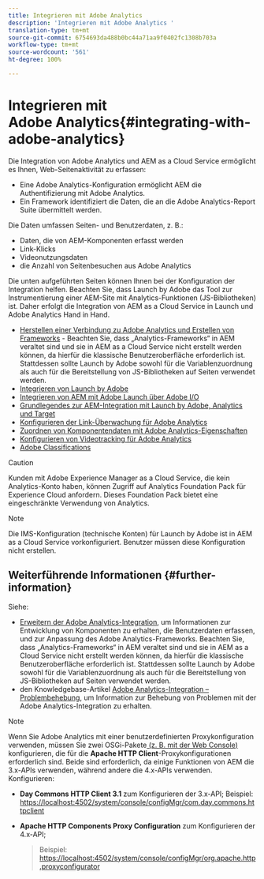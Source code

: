 ```yaml
---
title: Integrieren mit Adobe Analytics
description: 'Integrieren mit Adobe Analytics '
translation-type: tm+mt
source-git-commit: 6754693da488b0bc44a71aa9f0402fc1308b703a
workflow-type: tm+mt
source-wordcount: '561'
ht-degree: 100%

---
```



# Integrieren mit Adobe Analytics{#integrating-with-adobe-analytics}

Die Integration von Adobe Analytics und AEM as a Cloud Service ermöglicht es Ihnen, Web-Seitenaktivität zu erfassen:

* Eine Adobe Analytics-Konfiguration ermöglicht AEM die Authentifizierung mit Adobe Analytics.
* Ein Framework identifiziert die Daten, die an die Adobe Analytics-Report Suite übermittelt werden.

Die Daten umfassen Seiten- und Benutzerdaten, z. B.:

* Daten, die von AEM-Komponenten erfasst werden
* Link-Klicks
* Videonutzungsdaten
* die Anzahl von Seitenbesuchen aus Adobe Analytics

Die unten aufgeführten Seiten können Ihnen bei der Konfiguration der Integration helfen. Beachten Sie, dass Launch by Adobe das Tool zur Instrumentierung einer AEM-Site mit Analytics-Funktionen (JS-Bibliotheken) ist. Daher erfolgt die Integration von AEM as a Cloud Service in Launch und Adobe Analytics Hand in Hand.

* [Herstellen einer Verbindung zu Adobe Analytics und Erstellen von Frameworks](https://docs.adobe.com/content/help/en/experience-manager-65/administering/integration/adobeanalytics-connect.html) - Beachten Sie, dass „Analytics-Frameworks“ in AEM veraltet sind und sie in AEM as a Cloud Service nicht erstellt werden können, da hierfür die klassische Benutzeroberfläche erforderlich ist. Stattdessen sollte Launch by Adobe sowohl für die Variablenzuordnung als auch für die Bereitstellung von JS-Bibliotheken auf Seiten verwendet werden.
* [Integrieren von Launch by Adobe](https://docs.adobe.com/content/help/en/experience-manager-learn/sites/integrations/adobe-launch-integration-tutorial-understand.html)
* [Integrieren von AEM mit Adobe Launch über Adobe I/O](https://helpx.adobe.com/de/experience-manager/using/aem_launch_adobeio_integration.html)
* [Grundlegendes zur AEM-Integration mit Launch by Adobe, Analytics und Target](https://helpx.adobe.com/de/experience-manager/kt/integration/using/aem-launch-integration-tutorial-understand.html)
* [Konfigurieren der Link-Überwachung für Adobe Analytics](https://docs.adobe.com/content/help/en/experience-manager-65/administering/integration/adobeanalytics-link.html)
* [Zuordnen von Komponentendaten mit Adobe Analytics-Eigenschaften](https://docs.adobe.com/content/help/en/experience-manager-65/administering/integration/adobeanalytics-mapping.html)
* [Konfigurieren von Videotracking für Adobe Analytics](https://docs.adobe.com/content/help/en/experience-manager-65/administering/integration/adobeanalytics-video.html)
* [Adobe Classifications](https://docs.adobe.com/content/help/en/experience-manager-65/administering/integration/adobeanalytics-classifications.html)

>[!CAUTION]
>
>Kunden mit Adobe Experience Manager as a Cloud Service, die kein Analytics-Konto haben, können Zugriff auf Analytics Foundation Pack für Experience Cloud anfordern.  Dieses Foundation Pack bietet eine eingeschränkte Verwendung von Analytics.

>[!NOTE]
>
>Die IMS-Konfiguration (technische Konten) für Launch by Adobe ist in AEM as a Cloud Service vorkonfiguriert. Benutzer müssen diese Konfiguration nicht erstellen.

## Weiterführende Informationen {#further-information}

Siehe:

* [Erweitern der Adobe Analytics-Integration](https://docs.adobe.com/content/help/en/experience-manager-65/developing/extending-aem/extending-analytics/extending-analytics.html), um Informationen zur Entwicklung von Komponenten zu erhalten, die Benutzerdaten erfassen, und zur Anpassung des Adobe Analytics-Frameworks. Beachten Sie, dass „Analytics-Frameworks“ in AEM veraltet sind und sie in AEM as a Cloud Service nicht erstellt werden können, da hierfür die klassische Benutzeroberfläche erforderlich ist. Stattdessen sollte Launch by Adobe sowohl für die Variablenzuordnung als auch für die Bereitstellung von JS-Bibliotheken auf Seiten verwendet werden.
* den Knowledgebase-Artikel [Adobe Analytics-Integration – Problembehebung](https://helpx.adobe.com/de/experience-manager/kb/sitecatalystintegrationtroubleshooting.html), um Information zur Behebung von Problemen mit der Adobe Analytics-Integration zu erhalten.

>[!NOTE]
>
>Wenn Sie Adobe Analytics mit einer benutzerdefinierten Proxykonfiguration verwenden, müssen Sie zwei OSGi-Pakete[ (z. B. mit der Web Console) ](https://docs.adobe.com/content/help/en/experience-manager-65/deploying/configuring/configuring-osgi.html)konfigurieren, die für die **Apache HTTP Client**-Proxykonfigurationen erforderlich sind. Beide sind erforderlich, da einige Funktionen von AEM die 3.x-APIs verwenden, während andere die 4.x-APIs verwenden. Konfigurieren:
>
>* **Day Commons HTTP Client 3.1** zum Konfigurieren der 3.x-API;
   >  Beispiel: [https://localhost:4502/system/console/configMgr/com.day.commons.httpclient](https://localhost:4502/system/console/configMgr/com.day.commons.httpclient)
   >
   >
* **Apache HTTP Components Proxy Configuration** zum Konfigurieren der 4.x-API;
   >  Beispiel: [https://localhost:4502/system/console/configMgr/org.apache.http.proxyconfigurator](https://localhost:4502/system/console/configMgr/org.apache.http.proxyconfigurator)

>


